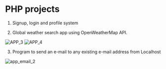 # PHP projects

1. Signup, login and profile system
   
2. Global weather search app using OpenWeatherMap API.

![APP_3](https://github.com/Valda1/php-projects/assets/104151972/29118262-3183-4a8a-ab4d-bce13f12dc4b)
![APP_4](https://github.com/Valda1/php-projects/assets/104151972/1f3144a2-70b5-47b4-afbc-c2ebf8eb7916)





3. Program to send an e-mail to any existing e-mail address from Localhost

![app_email_2](https://github.com/Valda1/php-projects/assets/104151972/e8969018-6fa8-4638-8097-c6b3636853a1)




